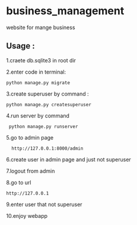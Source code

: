 # business_management
website for mange business


## Usage :

  1.craete db.sqlite3 in root dir
  
  2.enter code in terminal:
  ```
  python manage.py migrate 
  ```
  
  3.create superuser by command :
  ```
  python manage.py createsuperuser
  ```
  
  4.run server by command 
   ```
    python manage.py runserver
  ```
  
  5.go to admin page
  ```
    http://127.0.0.1:8000/admin
  ```
  
  6.create user in admin page and just not superuser
  
  7.logout from admin 
  
  8.go to url 
  ```
  http://127.0.0.1
  ```
  
  9.enter user that not superuser
  
  10.enjoy webapp

